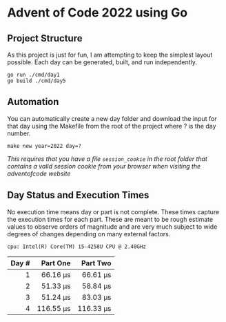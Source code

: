 # Advent of Code 2022 using Go

## Project Structure
As this project is just for fun, I am attempting to keep the simplest layout possible. Each day can be generated,
built, and run independently. 

```shell
go run ./cmd/day1
go build ./cmd/day5
```

## Automation
You can automatically create a new day folder and download the input for that day using
the Makefile from the root of the project where ? is the day number.

```shell
make new year=2022 day=?
```

*This requires that you have a file `session_cookie` in the root folder that contains a valid session cookie
from your browser when visiting the adventofcode website*

## Day Status and Execution Times
No execution time means day or part is not complete. These times capture the execution times
for each part. These are meant to be rough estimate values to observe orders of magnitude and
are very much subject to wide degrees of changes depending on many external factors.

`cpu: Intel(R) Core(TM) i5-4258U CPU @ 2.40GHz`

| Day # |  Part One  |   Part Two  | 
| ----: |  -------:  |  -------:   | 
| 1     |  66.16 µs  |  66.61 µs   | 
| 2     |  51.33 µs  |  58.84 µs   |
| 3     |  51.24 µs  |  83.03 µs   |
| 4     | 116.55 µs  | 116.33 µs   |